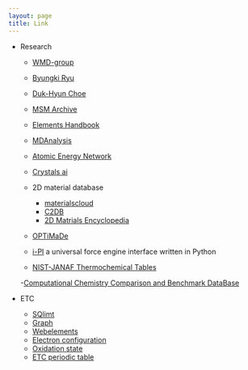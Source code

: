 ```yaml
---
layout: page
title: Link
---
```

- Research
    - [WMD-group](https://wmd-group.github.io)

    - [Byungki Ryu](https://sites.google.com/site/cta4rbk/home)
    
    - [Duk-Hyun Choe](https://sites.google.com/site/dhchoeprofile/)
    
    - [MSM Archive](http://matprop.ru)
    
    - [Elements Handbook](http://www.knowledgedoor.com)
    
    - [MDAnalysis](https://www.mdanalysis.org)
    
    - [Atomic Energy Network](http://ann.atomistic.net)

    - [Crystals ai](https://crystals.ai)
    
    - 2D material database
        - [materialscloud](https://www.materialscloud.org/discover/2dstructures/dashboard/ptable)
        - [C2DB](https://cmr.fysik.dtu.dk/c2db/c2db.html)
        - [2D Matrials Encyclopedia](http://www.2dmatpedia.org)
    - [OPTiMaDe](https://www.optimade.org)
    
    - [i-PI](http://ipi-code.org) a universal force engine interface written in Python
    
    - [NIST-JANAF Thermochemical Tables](https://janaf.nist.gov/)
    
    -[Computational Chemistry Comparison and Benchmark DataBase](https://cccbdb.nist.gov/Intro.asp)

- ETC
    - [SQlimt](http://sjbyrnes.com/sq.html)
    - [Graph](https://www.desmos.com/calculator/zxgn0tozbj)
    - [Webelements](https://www.webelements.com)
    - [Electron configuration](https://sciencenotes.org/wp-content/uploads/2015/06/PeriodicTableEC2015.pdf)
    - [Oxidation state](https://i2.wp.com/www.compoundchem.com/wp-content/uploads/2015/11/The-Periodic-Table-Of-Oxidation-States-2016.png?w=3118&ssl=1)
    - [ETC periodic table](https://i0.wp.com/www.compoundchem.com/wp-content/uploads/2016/12/Periodic-Table-Group-Names-Dec-2016-Screen.png?w=3307&ssl=1)
